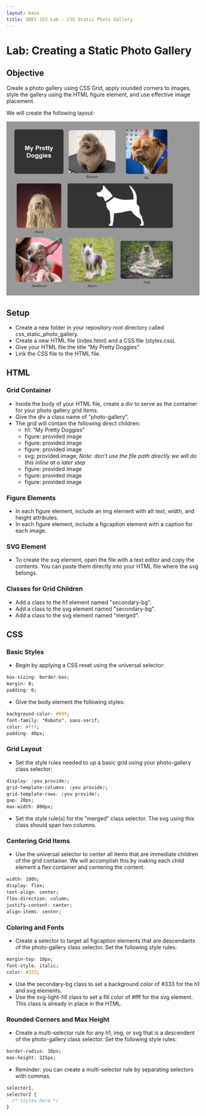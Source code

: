 ```yaml
---
layout: base
title: SDEV 153 Lab - CSS Static Photo Gallery
---
```


# Lab: Creating a Static Photo Gallery

## Objective

Create a photo gallery using CSS Grid, apply rounded corners to images, style the gallery using the HTML figure element, and use effective image placement.

We will create the following layout:

<img src="../images/my_pretty_doggies.png" >

## Setup

- Create a new folder in your repository root directory called css_static_photo_gallery.
- Create a new HTML file (index.html) and a CSS file (styles.css).
- Give your HTML file the title “My Pretty Doggies”
- Link the CSS file to the HTML file.

## HTML

### Grid Container

- Inside the body of your HTML file, create a div to serve as the container for your photo gallery grid items.
- Give the div a class name of "photo-gallery".
- The grid will contain the following direct children:
  - h1: "My Pretty Doggies"
  - figure: provided image
  - figure: provided image
  - figure: provided image
  - svg: provided image; _Note: don't use the file path directly we will do this inline at a later step_
  - figure: provided image
  - figure: provided image
  - figure: provided image

### Figure Elements

- In each figure element, include an img element with alt text, width, and height attributes.
- In each figure element, include a figcaption element with a caption for each image.

### SVG Element

- To create the svg element, open the file with a text editor and copy the contents. You can paste them directly into your HTML file where the svg belongs.

### Classes for Grid Children

- Add a class to the h1 element named "secondary-bg".
- Add a class to the svg element named "secondary-bg".
- Add a class to the svg element named "merged".

## CSS

### Basic Styles

- Begin by applying a CSS reset using the universal selector:

```css
box-sizing: border-box;
margin: 0;
padding: 0;
```

- Give the body element the following styles:

```css
background-color: #999;
font-family: "Roboto", sans-serif;
color: #fff;
padding: 40px;
```

### Grid Layout

- Set the style rules needed to up a basic grid using your photo-gallery class selector:

```css
display: (you provide);
grid-template-columns: (you provide);
grid-template-rows: (you provide);
gap: 20px;
max-width: 800px;
```

- Set the style rule(s) for the "merged" class selector. The svg using this class should span two columns.

### Centering Grid Items

- Use the universal selector to center all items that are immediate children of the grid container. We will accomplish this by making each child element a flex container and centering the content.

```css
width: 100%;
display: flex;
text-align: center;
flex-direction: column;
justify-content: center;
align-items: center;
```

### Coloring and Fonts

- Create a selector to target all figcaption elements that are descendants of the photo-gallery class selector. Set the following style rules:

```css
margin-top: 10px;
font-style: italic;
color: #333;
```

- Use the secondary-bg class to set a background color of #333 for the h1 and svg elements.
- Use the svg-light-fill class to set a fill color of #fff for the svg element. This class is already in place in the HTML.

### Rounded Corners and Max Height

- Create a multi-selector rule for any h1, img, or svg that is a descendent of the photo-gallery class selector. Set the following style rules:

```css
border-radius: 10px;
max-height: 225px;
```

- Reminder: you can create a multi-selector rule by separating selectors with commas.

```css
selector1,
selector2 {
  /* styles here */
}
```
